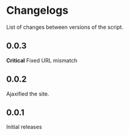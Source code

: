 # Changelogs
List of changes between versions of the script.
## 0.0.3
**Critical**  Fixed URL mismatch
## 0.0.2
Ajaxified the site.
## 0.0.1
Initial releases
